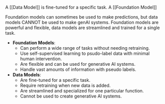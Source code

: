 A [[Data Model]] is fine-tuned for a specific task. 
A [[Foundation Model]] 

Foundation models can sometimes be used to make predictions, but data models CANNOT be used to make genAI systems. 
Foundation models are powerful and flexible, data models are streamlined and  trained for a single task. 

- **Foundation Models**:  
    - Can perform a wide range of tasks without needing retraining.
    - Use self-supervised learning to psudo-label data with minimal human intervention.
    - Are flexible and can be used for generative AI systems.
    - Handle vast amounts of information with pseudo labels.
- **Data Models**:  
    - Are fine-tuned for a specific task.
    - Require retraining when new data is added.
    - Are streamlined and specialized for one particular function.
    - Cannot be used to create generative AI systems.